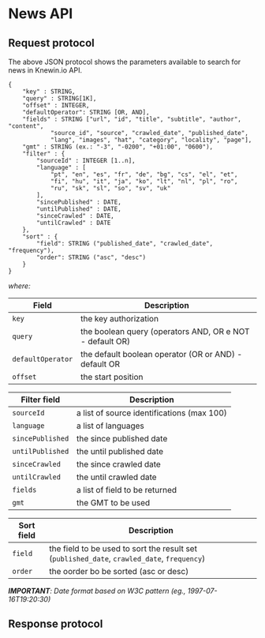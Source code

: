 # News API

## Request protocol

The above JSON protocol shows the parameters available to search for news in Knewin.io API.

```
{
	"key" : STRING,
	"query" : STRING[1K],
	"offset" : INTEGER,
  	"defaultOperator": STRING [OR, AND],
	"fields" : STRING ["url", "id", "title", "subtitle", "author", "content", 
			"source_id", "source", "crawled_date", "published_date", 
			"lang", "images", "hat", "category", "locality", "page"],
	"gmt" : STRING (ex.: "-3", "-0200", "+01:00", "0600"),
	"filter" : {
		"sourceId" : INTEGER [1..n],
		"language" : [ 
			"pt", "en", "es", "fr", "de", "bg", "cs", "el", "et", 
			"fi", "hu", "it", "ja", "ko", "lt", "nl", "pl", "ro", 
			"ru", "sk", "sl", "so", "sv", "uk"
		],
		"sincePublished" : DATE,
		"untilPublished" : DATE,
		"sinceCrawled" : DATE,
		"untilCrawled" : DATE
	},
	"sort" : {
		"field": STRING ("published_date", "crawled_date", "frequency"),
		"order": STRING ("asc", "desc")
	}
}
```

*where:*

Field | Description
----- | -----------
`key` | the key authorization
`query` | the boolean query (operators AND, OR e NOT - default OR)
`defaultOperator` | the default boolean operator (OR or AND) - default OR
`offset` | the start position

Filter field | Description
------------ | -----------
`sourceId` | a list of source identifications (max 100)
`language` | a list of languages
`sincePublished` | the since published date
`untilPublished` | the until published date
`sinceCrawled` | the since crawled date
`untilCrawled` | the until crawled date
`fields` | a list of field to be returned
`gmt` | the GMT to be used


Sort field | Description
---------- | -----------
`field` | the field to be used to sort the result set (`published_date`, `crawled_date`, `frequency`)
`order` | the oorder bo be sorted (asc or desc)


*__IMPORTANT__: Date format based on W3C pattern (eg.,  1997-07-16T19:20:30)*


## Response protocol
